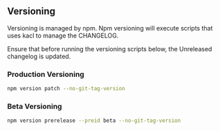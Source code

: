 ## Versioning

Versioning is managed by npm. Npm versioning will execute scripts that uses kacl to manage the CHANGELOG.

Ensure that before running the versioning scripts below, the Unreleased changelog is updated.

### Production Versioning

```sh
npm version patch --no-git-tag-version  
```

### Beta Versioning

```sh
npm version prerelease --preid beta --no-git-tag-version
```